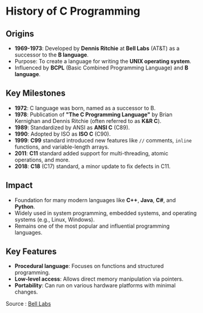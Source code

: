 # History of C Programming

## Origins
- **1969-1973**: Developed by **Dennis Ritchie** at **Bell Labs** (AT&T) as a successor to the **B language**.
- Purpose: To create a language for writing the **UNIX operating system**.
- Influenced by **BCPL** (Basic Combined Programming Language) and **B language**.

## Key Milestones
- **1972**: C language was born, named as a successor to B.
- **1978**: Publication of **"The C Programming Language"** by Brian Kernighan and Dennis Ritchie (often referred to as **K&R C**).
- **1989**: Standardized by ANSI as **ANSI C** (C89).
- **1990**: Adopted by ISO as **ISO C** (C90).
- **1999**: **C99** standard introduced new features like `//` comments, `inline` functions, and variable-length arrays.
- **2011**: **C11** standard added support for multi-threading, atomic operations, and more.
- **2018**: **C18** (C17) standard, a minor update to fix defects in C11.

## Impact
- Foundation for many modern languages like **C++**, **Java**, **C#**, and **Python**.
- Widely used in system programming, embedded systems, and operating systems (e.g., Linux, Windows).
- Remains one of the most popular and influential programming languages.

## Key Features
- **Procedural language**: Focuses on functions and structured programming.
- **Low-level access**: Allows direct memory manipulation via pointers.
- **Portability**: Can run on various hardware platforms with minimal changes.

Source : [Bell Labs](https://www.bell-labs.com/usr/dmr/www/chist.html)